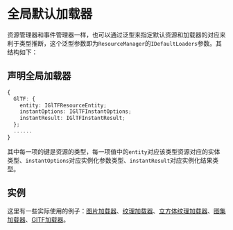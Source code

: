 # 全局默认加载器

资源管理器和事件管理器一样，也可以通过泛型来指定默认资源和加载器的对应来利于类型推断，这个泛型参数即为`ResourceManager`的`IDefaultLoaders`参数。其结构如下：  

## 声明全局加载器

```ts
{
  GlTF: {
    entity: IGlTFResourceEntity;
    instantOptions: IGlTFInstantOptions;
    instantResult: IGlTFInstantResult;
  };
  ......
}
```

其中每一项的键是资源的类型，每一项值中的`entity`对应该类型资源对应的实体类型、`instantOptions`对应实例化参数类型、`instantResult`对应实例化结果类型。

## 实例

这里有一些实际使用的例子：[图片加载器](../../example/resource/image-loader)、[纹理加载器](../../example/resource/texture-loader)、[立方体纹理加载器](../../example/resource/cube-texture-loader)、[图集加载器](../../example/resource/atlas-loader)、[GlTF加载器](../../example/resource/gltf-loader)。
